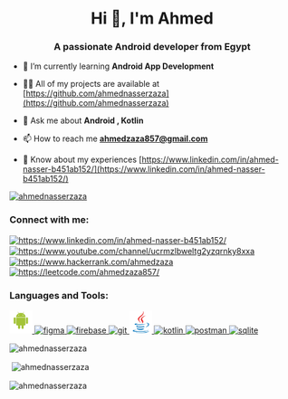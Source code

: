 <h1 align="center">Hi 👋, I'm Ahmed </h1>
<h3 align="center">A passionate Android developer from Egypt</h3>

- 🌱 I’m currently learning **Android App Development**

- 👨‍💻 All of my projects are available at [https://github.com/ahmednasserzaza](https://github.com/ahmednasserzaza)

- 💬 Ask me about **Android , Kotlin**

- 📫 How to reach me **ahmedzaza857@gmail.com**

- 📄 Know about my experiences [https://www.linkedin.com/in/ahmed-nasser-b451ab152/](https://www.linkedin.com/in/ahmed-nasser-b451ab152/)

<p align="left"> <a href="https://github.com/ryo-ma/github-profile-trophy"><img src="https://github-profile-trophy.vercel.app/?username=ahmednasserzaza" alt="ahmednasserzaza" /></a> </p>

<h3 align="left">Connect with me:</h3>
<p align="left">
<a href="https://linkedin.com/in/https://www.linkedin.com/in/ahmed-nasser-b451ab152/" target="blank"><img align="center" src="https://raw.githubusercontent.com/rahuldkjain/github-profile-readme-generator/master/src/images/icons/Social/linked-in-alt.svg" alt="https://www.linkedin.com/in/ahmed-nasser-b451ab152/" height="30" width="40" /></a>
<a href="https://www.youtube.com/c/https://www.youtube.com/channel/ucrmzlbweltg2yzqrnky8xxa" target="blank"><img align="center" src="https://raw.githubusercontent.com/rahuldkjain/github-profile-readme-generator/master/src/images/icons/Social/youtube.svg" alt="https://www.youtube.com/channel/ucrmzlbweltg2yzqrnky8xxa" height="30" width="40" /></a>
<a href="https://www.hackerrank.com/https://www.hackerrank.com/ahmedzaza" target="blank"><img align="center" src="https://raw.githubusercontent.com/rahuldkjain/github-profile-readme-generator/master/src/images/icons/Social/hackerrank.svg" alt="https://www.hackerrank.com/ahmedzaza" height="30" width="40" /></a>
<a href="https://www.leetcode.com/https://leetcode.com/ahmedzaza857/" target="blank"><img align="center" src="https://raw.githubusercontent.com/rahuldkjain/github-profile-readme-generator/master/src/images/icons/Social/leet-code.svg" alt="https://leetcode.com/ahmedzaza857/" height="30" width="40" /></a>
</p>

<h3 align="left">Languages and Tools:</h3>
<p align="left"> <a href="https://developer.android.com" target="_blank" rel="noreferrer"> <img src="https://raw.githubusercontent.com/devicons/devicon/master/icons/android/android-original-wordmark.svg" alt="android" width="40" height="40"/> </a> <a href="https://www.figma.com/" target="_blank" rel="noreferrer"> <img src="https://www.vectorlogo.zone/logos/figma/figma-icon.svg" alt="figma" width="40" height="40"/> </a> <a href="https://firebase.google.com/" target="_blank" rel="noreferrer"> <img src="https://www.vectorlogo.zone/logos/firebase/firebase-icon.svg" alt="firebase" width="40" height="40"/> </a> <a href="https://git-scm.com/" target="_blank" rel="noreferrer"> <img src="https://www.vectorlogo.zone/logos/git-scm/git-scm-icon.svg" alt="git" width="40" height="40"/> </a> <a href="https://www.java.com" target="_blank" rel="noreferrer"> <img src="https://raw.githubusercontent.com/devicons/devicon/master/icons/java/java-original.svg" alt="java" width="40" height="40"/> </a> <a href="https://kotlinlang.org" target="_blank" rel="noreferrer"> <img src="https://www.vectorlogo.zone/logos/kotlinlang/kotlinlang-icon.svg" alt="kotlin" width="40" height="40"/> </a> <a href="https://postman.com" target="_blank" rel="noreferrer"> <img src="https://www.vectorlogo.zone/logos/getpostman/getpostman-icon.svg" alt="postman" width="40" height="40"/> </a> <a href="https://www.sqlite.org/" target="_blank" rel="noreferrer"> <img src="https://www.vectorlogo.zone/logos/sqlite/sqlite-icon.svg" alt="sqlite" width="40" height="40"/> </a> </p>

<p><img align="center" src="https://github-readme-stats.vercel.app/api/top-langs?username=ahmednasserzaza&show_icons=true&locale=en&layout=compact" alt="ahmednasserzaza"/></p>

<p>&nbsp;<img align="center" src="https://github-readme-stats.vercel.app/api?username=ahmednasserzaza&show_icons=true&locale=en" alt="ahmednasserzaza" /></p>

<p><img align="center" src="https://github-readme-streak-stats.herokuapp.com/?user=ahmednasserzaza&" alt="ahmednasserzaza" /></p>
